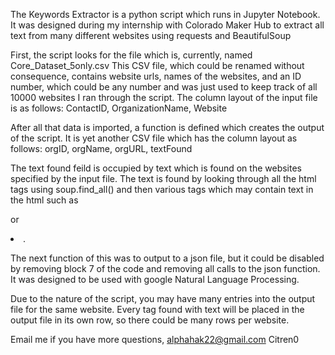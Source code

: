 The Keywords Extractor is a python script which runs in Jupyter Notebook.
It was designed during my internship with Colorado Maker Hub to extract all text from
many different websites using requests and BeautifulSoup

First, the script looks for the file which is, currently, named Core_Dataset_5only.csv
This CSV file, which could be renamed without consequence,
contains website urls, names of the websites, and an ID number, which could be
any number and was just used to keep track of all 10000 websites I ran through the script.
The column layout of the input file is as follows:
ContactID, OrganizationName, Website

After all that data is imported, a function is defined which creates the output of the script.
It is yet another CSV file which has the column layout as follows:
orgID, orgName, orgURL, textFound

The text found feild is occupied by text which is found on the websites specified by the input file.
The text is found by looking through all the html tags using soup.find_all() and then various tags
which may contain text in the html such as <p> or <li>.

The next function of this was to output to a json file, but it could be disabled by removing
block 7 of the code and removing all calls to the json function. It was designed to be used
with google Natural Language Processing.

Due to the nature of the script, you may have many entries into the output file for the same website.
Every tag found with text will be placed in the output file in its own row, so there could be many
rows per website.

Email me if you have more questions,
alphahak22@gmail.com
Citren0
